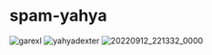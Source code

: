 # spam-yahya
![garexl](https://user-images.githubusercontent.com/115401667/195348821-77b6e0d7-ebc1-4a18-8a28-4755e1fca352.jpeg)
![yahyadexter](https://user-images.githubusercontent.com/115401667/195403595-26cf303e-7fb1-49c4-989e-5ab8042f711a.jpeg)
![20220912_221332_0000](https://user-images.githubusercontent.com/115401667/195404866-3fd03ab8-143f-4122-9a8b-d2bf44191b6d.png)
